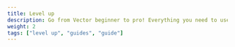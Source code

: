 ```yaml
---
title: Level up
description: Go from Vector beginner to pro! Everything you need to use Vector confidently.
weight: 2
tags: ["level up", "guides", "guide"]
---
```


